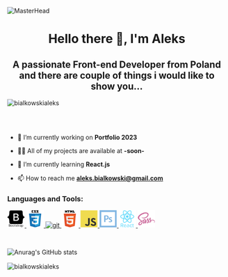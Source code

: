 ![MasterHead](https://i.pinimg.com/originals/1b/3c/58/1b3c5821c4ef798f196b30cc3eb46ac2.gif)

<h1 align="center">Hello there 👋, I'm Aleks</h1>
<h2 align="center">A passionate Front-end Developer from Poland and there are couple of things i would like to show you...</h2>
<p align="left"> <img src="https://komarev.com/ghpvc/?username=bialkowskialeks&label=Profile%20views&color=0e75b6&style=flat" alt="bialkowskialeks" /> </p>
<br/>
<br/>

- 🔭 I’m currently working on **Portfolio 2023**

- 👨‍💻 All of my projects are available at **-soon-**

- 🌱 I’m currently learning **React.js**

- 📫 How to reach me **aleks.bialkowski@gmail.com**

<h3 align="left">Languages and Tools:</h3>
<p align="left"> <a href="https://getbootstrap.com" target="_blank" rel="noreferrer"> <img src="https://raw.githubusercontent.com/devicons/devicon/master/icons/bootstrap/bootstrap-plain-wordmark.svg" alt="bootstrap" width="40" height="40"/> </a> <a href="https://www.w3schools.com/css/" target="_blank" rel="noreferrer"> <img src="https://raw.githubusercontent.com/devicons/devicon/master/icons/css3/css3-original-wordmark.svg" alt="css3" width="40" height="40"/> </a> <a href="https://git-scm.com/" target="_blank" rel="noreferrer"> <img src="https://www.vectorlogo.zone/logos/git-scm/git-scm-icon.svg" alt="git" width="40" height="40"/> </a> <a href="https://www.w3.org/html/" target="_blank" rel="noreferrer"> <img src="https://raw.githubusercontent.com/devicons/devicon/master/icons/html5/html5-original-wordmark.svg" alt="html5" width="40" height="40"/> </a> <a href="https://developer.mozilla.org/en-US/docs/Web/JavaScript" target="_blank" rel="noreferrer"> <img src="https://raw.githubusercontent.com/devicons/devicon/master/icons/javascript/javascript-original.svg" alt="javascript" width="40" height="40"/> </a> <a href="https://www.photoshop.com/en" target="_blank" rel="noreferrer"> <img src="https://raw.githubusercontent.com/devicons/devicon/master/icons/photoshop/photoshop-line.svg" alt="photoshop" width="40" height="40"/> </a> <a href="https://reactjs.org/" target="_blank" rel="noreferrer"> <img src="https://raw.githubusercontent.com/devicons/devicon/master/icons/react/react-original-wordmark.svg" alt="react" width="40" height="40"/> </a> <a href="https://sass-lang.com" target="_blank" rel="noreferrer"> <img src="https://raw.githubusercontent.com/devicons/devicon/master/icons/sass/sass-original.svg" alt="sass" width="40" height="40"/> </a> </p>

<br/>

![Anurag's GitHub stats](https://github-readme-stats.vercel.app/api?username=anuraghazra&theme=radical&show_icons=true)

<p><img align="center" src="https://github-readme-stats.vercel.app/api/top-langs?username=bialkowskialeks&show_icons=true&locale=en&layout=compact&discord_old_burple" alt="bialkowskialeks" /></p>



